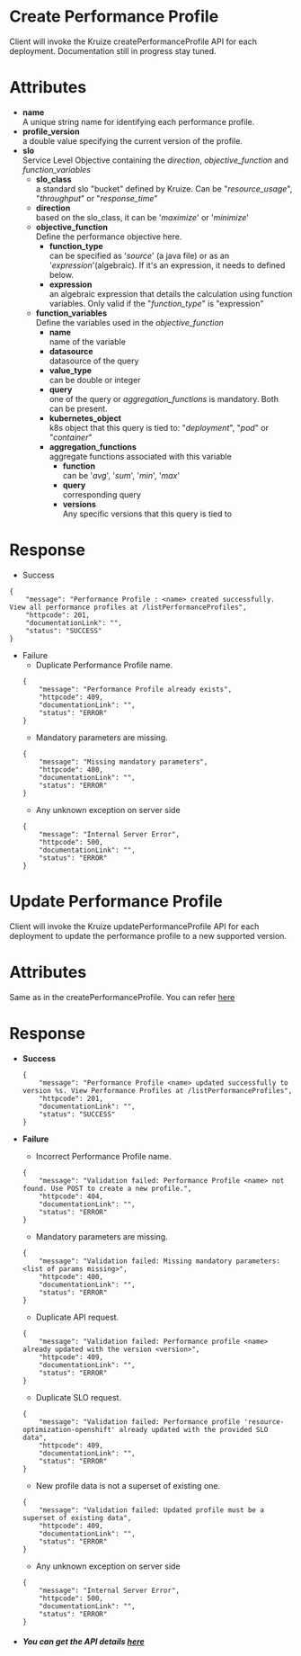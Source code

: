 # Create Performance Profile

Client will invoke the Kruize createPerformanceProfile API for each deployment. Documentation still in progress stay
tuned.

# Attributes

- **name** \
  A unique string name for identifying each performance profile.
- **profile_version** \
  a double value specifying the current version of the profile.
- **slo** \
  Service Level Objective containing the _direction_, _objective_function_ and _function_variables_
  - **slo_class** \
    a standard slo "bucket" defined by Kruize. Can be "_resource_usage_", "_throughput_" or "_response_time_"
  - **direction** \
    based on the slo_class, it can be '_maximize_' or '_minimize_'
  - **objective_function** \
    Define the performance objective here.
    - **function_type** \
      can be specified as '_source_' (a java file) or as an '_expression_'(algebraic). If it's an expression, it needs to defined below.
    - **expression** \
      an algebraic expression that details the calculation using function variables. Only valid if the "_function_type_" is "expression"
  - **function_variables** \
    Define the variables used in the _objective_function_
    - **name** \
      name of the variable
    - **datasource** \
      datasource of the query
    - **value_type** \
      can be double or integer
    - **query** \
      one of the query or _aggregation_functions_ is mandatory. Both can be present.
    - **kubernetes_object** \
      k8s object that this query is tied to: "_deployment_", "_pod_" or "_container_"
    - **aggregation_functions** \
      aggregate functions associated with this variable
      - **function** \
        can be '_avg_', '_sum_', '_min_', '_max_'
      - **query** \
        corresponding query 
      - **versions** \
        Any specific versions that this query is tied to 
      
    

# Response

* Success

```
{
    "message": "Performance Profile : <name> created successfully. View all performance profiles at /listPerformanceProfiles",
    "httpcode": 201,
    "documentationLink": "",
    "status": "SUCCESS"
}
```

* Failure
    * Duplicate Performance Profile name.
  ```
  {
      "message": "Performance Profile already exists",
      "httpcode": 409,
      "documentationLink": "",
      "status": "ERROR"
  }
  ```
    * Mandatory parameters are missing.
  ```
  {
      "message": "Missing mandatory parameters",
      "httpcode": 400,
      "documentationLink": "",
      "status": "ERROR"
  }
  ```
  * Any unknown exception on server side
  ```
  {
      "message": "Internal Server Error",
      "httpcode": 500,
      "documentationLink": "",
      "status": "ERROR"
  }
  ```

# Update Performance Profile

Client will invoke the Kruize updatePerformanceProfile API for each deployment to update the performance profile to a new supported version. 

# Attributes

Same as in the createPerformanceProfile. You can refer [here](/design/PerformanceProfile.md#attributes)

# Response

* **Success**
    
    ```
    {
        "message": "Performance Profile <name> updated successfully to version %s. View Performance Profiles at /listPerformanceProfiles",
        "httpcode": 201,
        "documentationLink": "",
        "status": "SUCCESS"
    }
    ```

* **Failure**

    * Incorrect Performance Profile name.
    ```
    {
        "message": "Validation failed: Performance Profile <name> not found. Use POST to create a new profile.",
        "httpcode": 404,
        "documentationLink": "",
        "status": "ERROR"
    }
    ```
    * Mandatory parameters are missing.
    ```
    {
        "message": "Validation failed: Missing mandatory parameters: <list of params missing>",
        "httpcode": 400,
        "documentationLink": "",
        "status": "ERROR"
    }
    ```
    * Duplicate API request.
    ```
    {
        "message": "Validation failed: Performance profile <name> already updated with the version <version>",
        "httpcode": 409,
        "documentationLink": "",
        "status": "ERROR"
    }
    ```
    * Duplicate SLO request.
    ```
    {
        "message": "Validation failed: Performance profile 'resource-optimization-openshift' already updated with the provided SLO data",
        "httpcode": 409,
        "documentationLink": "",
        "status": "ERROR"
    }
    ```
    * New profile data is not a superset of existing one.
    ```
    {
        "message": "Validation failed: Updated profile must be a superset of existing data",
        "httpcode": 409,
        "documentationLink": "",
        "status": "ERROR"
    }
    ```
    * Any unknown exception on server side
    ```
    {
        "message": "Internal Server Error",
        "httpcode": 500,
        "documentationLink": "",
        "status": "ERROR"
    }
    ```
* #####  You can get the API details [here](/design/PerformanceProfileAPI.md)
